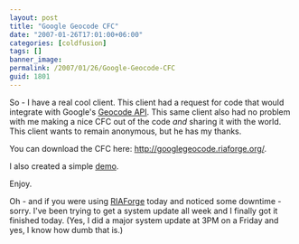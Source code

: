 ```yaml
---
layout: post
title: "Google Geocode CFC"
date: "2007-01-26T17:01:00+06:00"
categories: [coldfusion]
tags: []
banner_image: 
permalink: /2007/01/26/Google-Geocode-CFC
guid: 1801
---
```


So - I have a real cool client. This client had a request for code that would integrate with Google's <a href="http://www.google.com/apis/maps/documentation/index.html#Geocoding_API">Geocode API</a>. This same client also had no problem with me making a nice CFC out of the code <i>and</i> sharing it with the world. This client wants to remain anonymous, but he has my thanks.

You can download the CFC here: <a href="http://googlegeocode.riaforge.org/">http://googlegeocode.riaforge.org/</a>. 

I also created a simple <a href="http://ray.camdenfamily.com/demos/googlegeocode/test.cfm">demo</a>.

Enjoy.

Oh - and if you were using <a href="http://www.riaforge.org">RIAForge</a> today and noticed some downtime - sorry. I've been trying to get a system update all week and I finally got it finished today. (Yes, I did a major system update at 3PM on a Friday and yes, I know how dumb that is.)